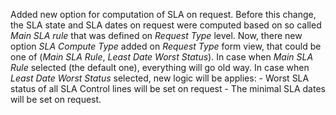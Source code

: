 Added new option for computation of SLA on request.
Before this change, the SLA state and SLA dates on request were computed based on
so called *Main SLA rule* that was defined on *Request Type* level.
Now, there new option *SLA Compute Type* added on *Request Type* form view,
that could be one of (*Main SLA Rule*, *Least Date Worst Status*).
In case when *Main SLA Rule* selected (the default one), everything will go old way.
In case when *Least Date Worst Status* selected, new logic will be applies:
    - Worst SLA status of all SLA Control lines will be set on request
    - The minimal SLA dates will be set on request.
